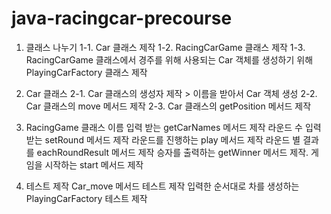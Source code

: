 # java-racingcar-precourse

1. 클래스 나누기
    1-1. Car 클래스 제작
    1-2. RacingCarGame 클래스 제작
    1-3. RacingCarGame 클래스에서 경주를 위해 사용되는 Car 객체를 생성하기 위해 PlayingCarFactory 클래스 제작

2. Car 클래스
    2-1. Car 클래스의 생성자 제작 > 이름을 받아서 Car 객체 생성
    2-2. Car 클래스의 move 메서드 제작
    2-3. Car 클래스의 getPosition 메서드 제작

3. RacingGame 클래스
    이름 입력 받는 getCarNames 메서드 제작
    라운드 수 입력 받는 setRound 메서드 제작
    라운드를 진행하는 play 메서드 제작
    라운드 별 결과를 eachRoundResult 메서드 제작
    승자를 출력하는 getWinner 메서드 제작.
    게임을 시작하는 start 메서드 제작

4. 테스트 제작
    Car_move 메서드 테스트 제작
    입력한 순서대로 차를 생성하는 PlayingCarFactory 테스트 제작
```